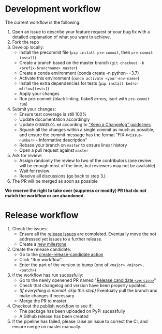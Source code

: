 # Development workflow

The current workflow is the following:

1. Open an issue to describe your feature request or your bug fix with a detailed explanation of what you want to achieve.
2. Fork the repo
3. Develop locally:
    - Install the precommit file (`pip install pre-commit`, then `pre-commit install`)
    - Create a branch based on the master branch (``git checkout -b <prefix-branchname> master``)
    - Create a conda environment (conda create -n <your-env-name> python==3.7)
    - Activate this environment (`conda activate <your-env-name>`)
    - Install the extra dependencies for tests (`pip install kedro-mlflow[tests]`)
    - Apply your changes
    - Run pre-commit (black linting, flake8 errors, isort with ``pre-commit run``)
4. Submit your changes:
    - Ensure test coverage is still 100%
    - Update documentation accordingly
    - Update `CHANGELOG.md` according to ["Keep a Changelog" guidelines](https://keepachangelog.com/en/1.0.0/)
    - Squash all the changes within a single commit as much as possible, and ensure the commit message has the format "FIX ``#<issue-number>`` - Informative description"
    - Rebase your branch on ``master`` to ensure linear history
    - Open a pull request against ``master``
5. Ask for review:
    - Assign randomly the review to two of the contributors (one review will be enough most of the time, but reviewers may not be available).
    - Wait for review
    - Resolve all discussions (go back to step 3.)
6. The PR will be merged as soon as possible

**We reserve the right to take over (suppress or modify) PR that do not match the workflow or are abandoned.**


# Release workflow

1. Check the issues:
    - Ensure all the [release issues](https://github.com/Galileo-Galilei/kedro-mlflow/milestones) are completed. Eventually move the not addressed yet issues to a further release.
    - Create a [new milestone](https://github.com/Galileo-Galilei/kedro-mlflow/milestones)
2. Create the release candidate:
    - Go to the [create-release-candidate action](https://github.com/Galileo-Galilei/kedro-mlflow/actions?query=workflow%3Acreate-release-candidate)
    - Click "Run workflow"
    - Enter the part of the version to bump (one of `<major>.<minor>.<patch>`)
3. If the workflow has run sucessfully:
    - Go to the newly openened PR named "[Release candidate `<version>`](https://github.com/Galileo-Galilei/kedro-mlflow/pulls)"
    - Check that changelog and version have been properly updated.
    - *(If everything is normal, skip this step)* Eventually pull the branch and make changes if necessary
    - Merge the PR to master
4. Checkout the [publish workflow](https://github.com/Galileo-Galilei/kedro-mlflow/actions?query=workflow%3Apublish) to see if:
    - The package has been uploaded on PyPI sucessfully
    - A Github release has been created
5. If the pipeline has failed, please raise an issue to correct the CI, and ensure merge on master manually.
